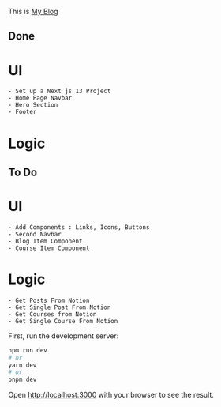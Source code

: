 This is [My Blog](http://hackawa.com) 

## Done
# UI
    - Set up a Next js 13 Project
    - Home Page Navbar
    - Hero Section
    - Footer 
# Logic


## To Do
# UI
    - Add Components : Links, Icons, Buttons
    - Second Navbar
    - Blog Item Component
    - Course Item Component
# Logic
    - Get Posts From Notion
    - Get Single Post From Notion
    - Get Courses from Notion
    - Get Single Course From Notion

First, run the development server:

```bash
npm run dev
# or
yarn dev
# or
pnpm dev
```

Open [http://localhost:3000](http://localhost:3000) with your browser to see the result.

